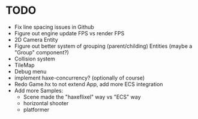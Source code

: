 # TODO

* Fix line spacing issues in Github
* Figure out engine update FPS vs render FPS
* 2D Camera Entity
* Figure out better system of grouping (parent/childing) Entities (maybe a "Group" component?)
* Collision system
* TileMap
* Debug menu
* implement haxe-concurrency? (optionally of course)
* Redo Game.hx to not extend App, add more ECS integration
* Add more Samples:
    * Scene made the "haxeflixel" way vs "ECS" way
    * horizontal shooter
    * platformer
